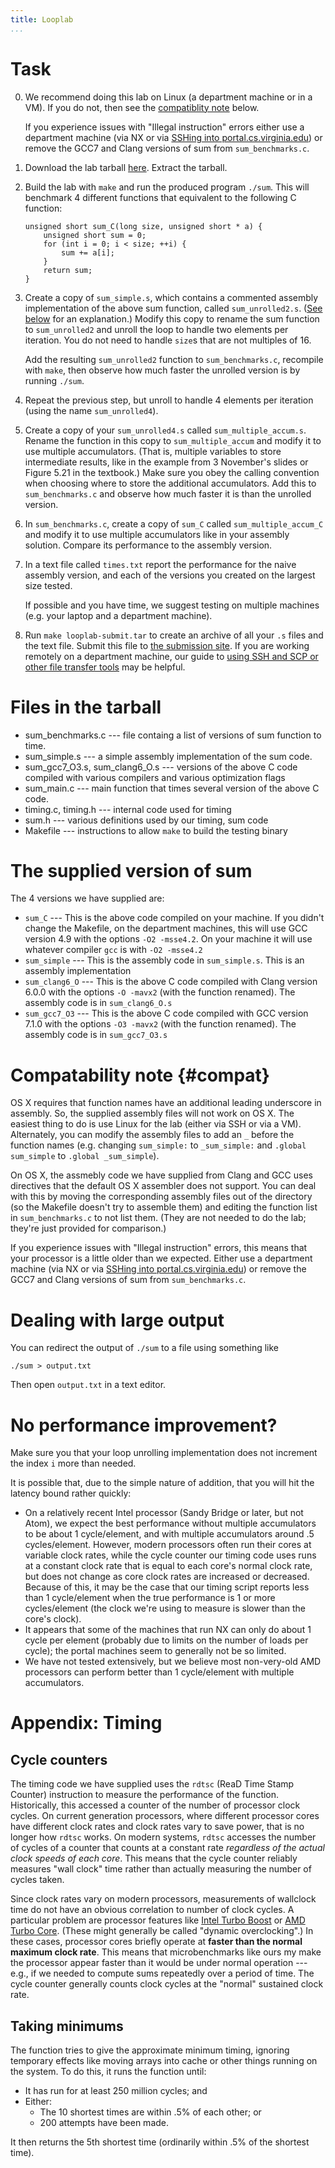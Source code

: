 ```yaml
---
title: Looplab
...
```


# Task

0.  We recommend doing this lab on Linux (a department machine or in a VM). If you do not, then
    see the [compatiblity note](#compat) below.
    
    If you experience issues with "Illegal instruction" errors either use a department machine
    (via NX or via [SSHing into portal.cs.virginia.edu](sshscp.html)) or remove the GCC7 and Clang
    versions of sum from `sum_benchmarks.c`.

1.  Download the lab tarball [here](files/looplab.tar). Extract the tarball.

2.  Build the lab with `make` and run the produced program `./sum`. This will
    benchmark 4 different functions that equivalent to the following C function:

        unsigned short sum_C(long size, unsigned short * a) {
            unsigned short sum = 0;
            for (int i = 0; i < size; ++i) {
                sum += a[i];
            }
            return sum;
        }

3.  Create a copy of `sum_simple.s`, which contains a commented assembly implementation of
    the above sum function, called `sum_unrolled2.s`. ([See below](#sum_simple) for an
    explanation.)  Modify this copy to rename
    the sum function to `sum_unrolled2` and unroll the loop to
    handle two elements per iteration. You do not need to handle
    `size`s that are not multiples of 16.

    Add the resulting `sum_unrolled2` function to `sum_benchmarks.c`,
    recompile with `make`, then observe how much faster the unrolled version
    is by running `./sum`.

4.  Repeat the previous step, but unroll to handle 4 elements per iteration (using the name `sum_unrolled4`).

5.  Create a copy of your `sum_unrolled4.s` called `sum_multiple_accum.s`. Rename
    the function in this copy to `sum_multiple_accum` and modify it to use multiple accumulators.
    (That is, multiple variables to store intermediate results, like in the example from 3 November's slides
    or Figure 5.21 in the textbook.)
    Make sure you obey the calling convention when choosing where to store
    the additional accumulators.
    Add this to `sum_benchmarks.c` and observe how much faster it is than the
    unrolled version.

6.  In `sum_benchmarks.c`, create a copy of `sum_C` called `sum_multiple_accum_C` and modify it to use 
    multiple accumulators like in your assembly solution. Compare its performance to the assembly
    version.

7.  In a text file called `times.txt` report the performance for the naive assembly version,
    and each of the versions you created on the largest size tested.

    If possible and you have time, we suggest testing on multiple machines (e.g. your laptop and a department machine).

8.  Run `make looplab-submit.tar` to create an archive of all your `.s` files and the text file. Submit
    this file to [the submission site](https://kytos.cs.virginia.edu/cs3330/). If you are working remotely
    on a department machine, our guide to [using SSH and SCP or other file transfer tools](sshscp.html) may be
    helpful.

# Files in the tarball

*  sum_benchmarks.c --- file containg a list of versions of sum function to time.
*  sum_simple.s --- a simple assembly implementation of the sum code.
*  sum_gcc7_O3.s, sum_clang6_O.s --- versions of the above C code compiled with
   various compilers and various optimization flags
*  sum_main.c --- main function that times several version of the above C code.
*  timing.c, timing.h --- internal code used for timing
*  sum.h --- various definitions used by our timing, sum code
*  Makefile --- instructions to allow `make` to build the testing binary

# The supplied version of sum

The 4 versions we have supplied are:

*  `sum_C` --- This is the above code compiled on your machine. If you didn't change the Makefile, on the department machines, this will use GCC version 4.9 with the options `-O2 -msse4.2`. On your machine it will use whatever compiler `gcc` is with `-O2 -msse4.2`
*  `sum_simple` --- This is the assembly code in `sum_simple.s`. This is an assembly implementation
*  `sum_clang6_O` --- This is the above C code compiled with Clang version 6.0.0 with the options `-O -mavx2` (with the function renamed). The assembly code is in `sum_clang6_O.s`
*  `sum_gcc7_O3` --- This is the above C code compiled with GCC version 7.1.0 with the options `-O3 -mavx2` (with the function renamed). The assembly code is in `sum_gcc7_O3.s`

# Compatability note {#compat}

OS X requires that function names have an additional leading underscore in assembly. So, the supplied assembly files will not work on OS X. The easiest thing to do is use Linux for the lab (either via SSH or via a VM). Alternately, you can modify the assembly files to add an `_` before the function names (e.g. changing `sum_simple:` to `_sum_simple:` and `.global sum_simple` to `.global _sum_simple`).

On OS X, the assmebly code we have supplied from Clang and GCC uses directives that the default OS X assembler does not support. You can deal with this by moving the corresponding assembly files out of the directory (so the Makefile doesn't try to assemble them) and editing the function list in `sum_benchmarks.c` to not list them. (They are not needed to do the lab; they're just provided for comparison.)

If you experience issues with "Illegal instruction" errors, this means that your processor is a little older than we expected.
Either use a department machine (via NX or via [SSHing into portal.cs.virginia.edu](sshscp.html)) or remove the GCC7 and Clang
versions of sum from `sum_benchmarks.c`.

# Dealing with large output

You can redirect the output of `./sum` to a file using something like

    ./sum > output.txt

Then open `output.txt` in a text editor.

# No performance improvement?

Make sure you that your loop unrolling implementation does not increment the index `i` more than needed.

It is possible that, due to the simple nature of addition, that you will hit the latency bound rather quickly:
-  On a relatively recent Intel processor (Sandy Bridge or later, but not Atom), we expect the best performance without multiple accumulators to be about 1 cycle/element, and with multiple accumulators around .5 cycles/element. However, modern processors often run their cores at variable clock rates, while the cycle counter our timing code uses runs at a constant clock rate that is equal to each core's normal clock rate, but does not change as core clock rates are increased or decreased. Because of this, it may be the case that our timing script reports less than 1 cycle/element when the true performance is 1 or more cycles/element (the clock we're using to measure is slower than the core's clock).
-  It appears that some of the machines that run NX can only do about 1 cycle per element (probably due to limits on the number of loads per cycle); the portal machines seem to generally not be so limited.
-  We have not tested extensively, but we believe most non-very-old AMD processors can perform better than 1 cycle/element with multiple accumulators.

# Appendix: Timing

## Cycle counters

The timing code we have supplied uses the `rdtsc` (ReaD Time Stamp Counter) instruction to measure the performance
of the function. Historically, this accessed a counter of the number of processor clock cycles. On current generation
processors, where different processor cores have different clock rates and clock rates vary to save power,
that is no longer how `rdtsc` works. On modern systems, `rdtsc` accesses the number of cycles of a counter that
counts at a constant rate *regardless of the actual clock speeds of each core*. This means that the cycle counter
reliably measures "wall clock" time rather than actually measuring the number of cycles taken.

Since clock rates vary on modern processors, measurements of wallclock time do not have an obvious correlation
to number of clock cycles. A particular problem are processor features like
[Intel Turbo Boost](https://en.wikipedia.org/wiki/Intel_Turbo_Boost) or
[AMD Turbo Core](https://en.wikipedia.org/wiki/AMD_Turbo_Core). (These might generally
be called "dynamic overclocking".)
In these cases, processor cores briefly
operate at **faster than the normal maximum clock rate**. This means that microbenchmarks like ours my make
the processor appear faster than it would be under normal operation --- e.g., if we needed to compute sums repeatedly
over a period of time. The cycle counter generally counts clock cycles at the "normal" sustained clock rate.

## Taking minimums 

The function tries to give the approximate minimum timing, ignoring temporary effects like moving
arrays into cache or other things running on the system. To do this, it runs the function until:

-  It has run for at least 250 million cycles; and
-  Either:
    -  The 10 shortest times are within .5% of each other; or
    -  200 attempts have been made.

It then returns the 5th shortest time (ordinarily within .5% of the shortest time).
